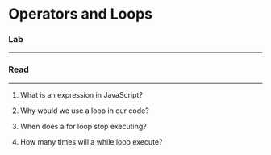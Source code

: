 # Operators and Loops

### Lab
---





### Read 
---
1. What is an expression in JavaScript?  
    >
2. Why would we use a loop in our code?    
    >
3. When does a for loop stop executing?
    >
4. How many times will a while loop execute?
    > 